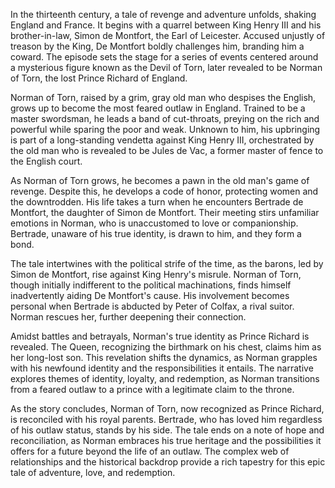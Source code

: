 In the thirteenth century, a tale of revenge and adventure unfolds, shaking England and France. It begins with a quarrel between King Henry III and his brother-in-law, Simon de Montfort, the Earl of Leicester. Accused unjustly of treason by the King, De Montfort boldly challenges him, branding him a coward. The episode sets the stage for a series of events centered around a mysterious figure known as the Devil of Torn, later revealed to be Norman of Torn, the lost Prince Richard of England.

Norman of Torn, raised by a grim, gray old man who despises the English, grows up to become the most feared outlaw in England. Trained to be a master swordsman, he leads a band of cut-throats, preying on the rich and powerful while sparing the poor and weak. Unknown to him, his upbringing is part of a long-standing vendetta against King Henry III, orchestrated by the old man who is revealed to be Jules de Vac, a former master of fence to the English court.

As Norman of Torn grows, he becomes a pawn in the old man's game of revenge. Despite this, he develops a code of honor, protecting women and the downtrodden. His life takes a turn when he encounters Bertrade de Montfort, the daughter of Simon de Montfort. Their meeting stirs unfamiliar emotions in Norman, who is unaccustomed to love or companionship. Bertrade, unaware of his true identity, is drawn to him, and they form a bond.

The tale intertwines with the political strife of the time, as the barons, led by Simon de Montfort, rise against King Henry's misrule. Norman of Torn, though initially indifferent to the political machinations, finds himself inadvertently aiding De Montfort's cause. His involvement becomes personal when Bertrade is abducted by Peter of Colfax, a rival suitor. Norman rescues her, further deepening their connection.

Amidst battles and betrayals, Norman's true identity as Prince Richard is revealed. The Queen, recognizing the birthmark on his chest, claims him as her long-lost son. This revelation shifts the dynamics, as Norman grapples with his newfound identity and the responsibilities it entails. The narrative explores themes of identity, loyalty, and redemption, as Norman transitions from a feared outlaw to a prince with a legitimate claim to the throne.

As the story concludes, Norman of Torn, now recognized as Prince Richard, is reconciled with his royal parents. Bertrade, who has loved him regardless of his outlaw status, stands by his side. The tale ends on a note of hope and reconciliation, as Norman embraces his true heritage and the possibilities it offers for a future beyond the life of an outlaw. The complex web of relationships and the historical backdrop provide a rich tapestry for this epic tale of adventure, love, and redemption.